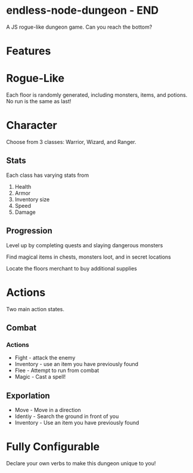 # endless-node-dungeon - END
A JS rogue-like dungeon game. Can you reach the bottom?

# Features

# Rogue-Like

Each floor is randomly generated, including monsters, items, and potions.
No run is the same as last!

# Character

Choose from 3 classes: Warrior, Wizard, and Ranger.

## Stats

Each class has varying stats from 

1. Health
2. Armor
3. Inventory size
4. Speed
5. Damage

## Progression

Level up by completing quests and slaying dangerous monsters

Find magical items in chests, monsters loot, and in secret locations

Locate the floors merchant to buy additional supplies

# Actions

Two main action states.

## Combat

### Actions

* Fight - attack the enemy
* Inventory - use an item you have previously found
* Flee - Attempt to run from combat
* Magic - Cast a spell!

## Exporlation

* Move - Move in a direction
* Identiy - Search the ground in front of you
* Inventory - Use an item you have previously found

# Fully Configurable

Declare your own verbs to make this dungeon unique to you!
